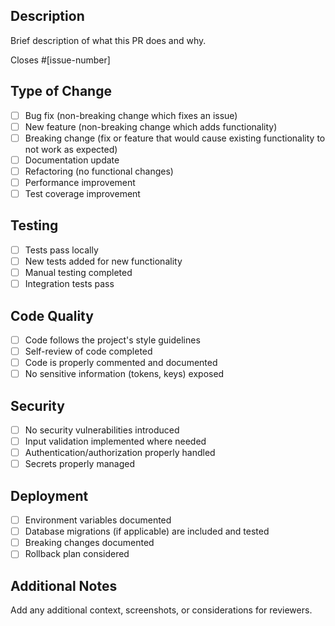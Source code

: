 ## Description
Brief description of what this PR does and why.

Closes #[issue-number]

## Type of Change
- [ ] Bug fix (non-breaking change which fixes an issue)
- [ ] New feature (non-breaking change which adds functionality)
- [ ] Breaking change (fix or feature that would cause existing functionality to not work as expected)
- [ ] Documentation update
- [ ] Refactoring (no functional changes)
- [ ] Performance improvement
- [ ] Test coverage improvement

## Testing
- [ ] Tests pass locally
- [ ] New tests added for new functionality
- [ ] Manual testing completed
- [ ] Integration tests pass

## Code Quality
- [ ] Code follows the project's style guidelines
- [ ] Self-review of code completed
- [ ] Code is properly commented and documented
- [ ] No sensitive information (tokens, keys) exposed

## Security
- [ ] No security vulnerabilities introduced
- [ ] Input validation implemented where needed
- [ ] Authentication/authorization properly handled
- [ ] Secrets properly managed

## Deployment
- [ ] Environment variables documented
- [ ] Database migrations (if applicable) are included and tested
- [ ] Breaking changes documented
- [ ] Rollback plan considered

## Additional Notes
Add any additional context, screenshots, or considerations for reviewers.